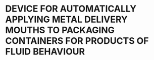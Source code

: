 # DEVICE FOR AUTOMATICALLY APPLYING METAL DELIVERY MOUTHS TO PACKAGING CONTAINERS FOR PRODUCTS OF FLUID BEHAVIOUR
